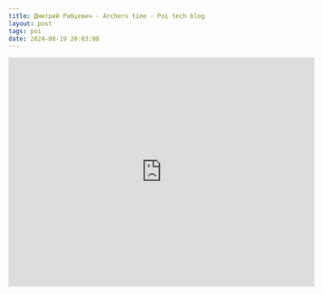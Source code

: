 ```yaml
---
title: Дмитрий Рабцевич - Archers time - Poi tech blog
layout: post
tags: poi
date: 2024-08-19 20:03:08
---
```

<iframe width="603" height="452" src="https://www.youtube.com/embed/-sHhmWe1Ml0" frameborder="0" allowfullscreen="true"></iframe>
